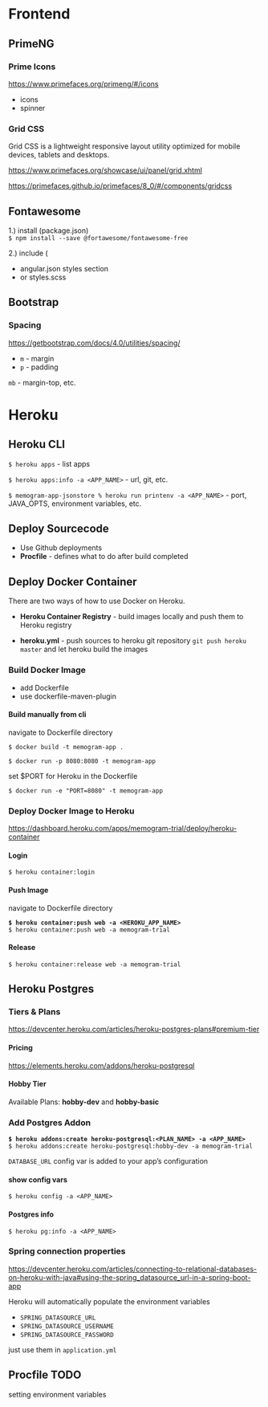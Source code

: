 # Frontend

## PrimeNG

### Prime Icons
https://www.primefaces.org/primeng/#/icons
- icons
- spinner

### Grid CSS
Grid CSS is a lightweight responsive layout utility optimized for mobile devices, tablets and desktops.

https://www.primefaces.org/showcase/ui/panel/grid.xhtml

https://primefaces.github.io/primefaces/8_0/#/components/gridcss

## Fontawesome
1.) install (package.json)  
`$ npm install --save @fortawesome/fontawesome-free`

2.) include (
- angular.json styles section
- or styles.scss

## Bootstrap
### Spacing
https://getbootstrap.com/docs/4.0/utilities/spacing/

- `m` - margin
- `p` - padding

`mb` - margin-top, etc.



# Heroku

## Heroku CLI
`$ heroku apps` - list apps

`$ heroku apps:info -a <APP_NAME>` - url, git, etc.

`$ memogram-app-jsonstore % heroku run printenv -a <APP_NAME>` - port, JAVA_OPTS,
environment variables, etc.


## Deploy Sourcecode
- Use Github deployments
- **Procfile** - defines what to do after build completed


## Deploy Docker Container
There are two ways of how to use Docker on Heroku. 

- **Heroku Container Registry** - build images locally and push them
to Heroku registry

- **heroku.yml** - push sources to heroku git repository 
`git push heroku master` and let heroku build the images

### Build Docker Image
- add Dockerfile
- use dockerfile-maven-plugin

#### Build manually from cli
navigate to Dockerfile directory

`$ docker build -t memogram-app .`

`$ docker run -p 8080:8080 -t memogram-app`

set $PORT for Heroku in the Dockerfile

`$ docker run -e "PORT=8080" -t memogram-app`

### Deploy Docker Image to Heroku
https://dashboard.heroku.com/apps/memogram-trial/deploy/heroku-container

#### Login
`$ heroku container:login`

#### Push Image
navigate to Dockerfile directory

**`$ heroku container:push web -a <HEROKU_APP_NAME>`**  
`$ heroku container:push web -a memogram-trial`

#### Release
`$ heroku container:release web -a memogram-trial`

## Heroku Postgres

### Tiers & Plans
https://devcenter.heroku.com/articles/heroku-postgres-plans#premium-tier

#### Pricing
https://elements.heroku.com/addons/heroku-postgresql

#### Hobby Tier
Available Plans: **hobby-dev** and **hobby-basic**

### Add Postgres Addon
**`$ heroku addons:create heroku-postgresql:<PLAN_NAME> -a <APP_NAME>`**  
`$ heroku addons:create heroku-postgresql:hobby-dev -a memogram-trial`

`DATABASE_URL` config var is added to your app’s configuration

#### show config vars
`$ heroku config -a <APP_NAME>`

#### Postgres info
`$ heroku pg:info -a <APP_NAME>`

### Spring connection properties
https://devcenter.heroku.com/articles/connecting-to-relational-databases-on-heroku-with-java#using-the-spring_datasource_url-in-a-spring-boot-app

Heroku will automatically populate the environment variables 
- `SPRING_DATASOURCE_URL`
- `SPRING_DATASOURCE_USERNAME`
- `SPRING_DATASOURCE_PASSWORD`

just use them in `application.yml`

## Procfile TODO
setting environment variables

